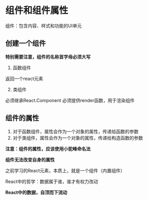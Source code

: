 # 组件和组件属性

组件：包含内容、样式和功能的UI单元

## 创建一个组件

**特别需要注意，组件的名称首字母必须大写**

1. 函数组件

返回一个react元素

2. 类组件

必须继承React.Component
必须提供render函数，用于渲染组件

## 组件的属性

1. 对于函数组件，属性会作为一个对象的属性，传递给函数的参数
2. 对于类组件，属性会作为一个对象的属性，传递给构造函数的参数

**注意：组件的属性，应该使用小驼峰命名法**

**组件无法改变自身的属性**

之前学习的React元素，本质上，就是一个组件（内置组件）

React中的哲学：数据属于谁，谁才有权力改动

**React中的数据，自顶而下流动**